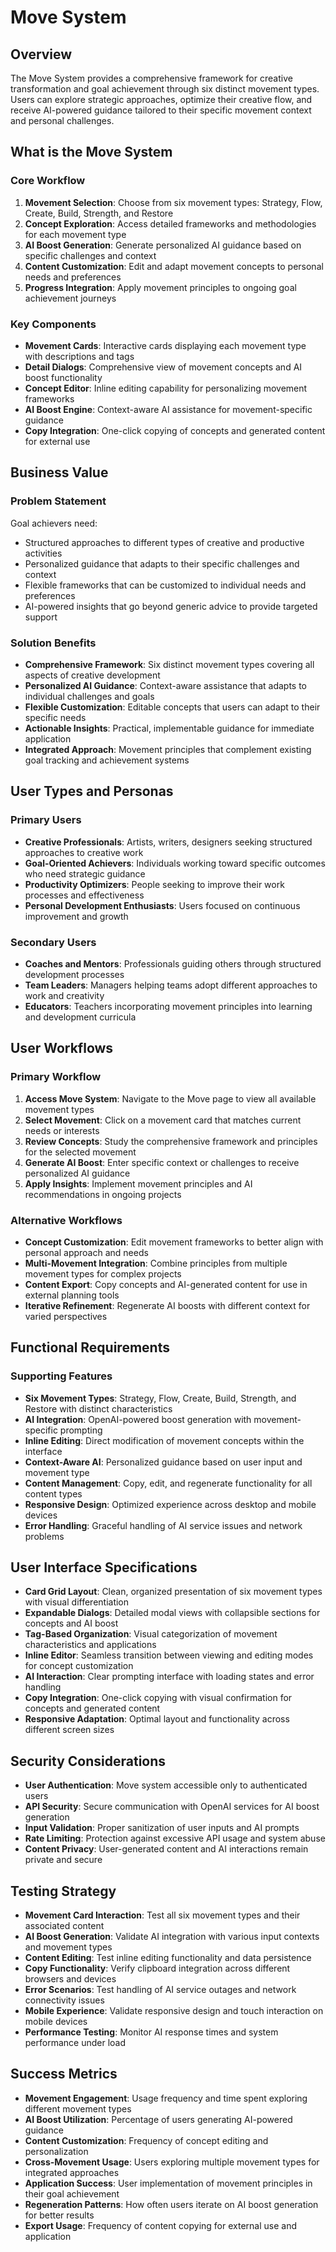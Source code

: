 # Move System

## Overview

The Move System provides a comprehensive framework for creative transformation and goal achievement through six distinct movement types. Users can explore strategic approaches, optimize their creative flow, and receive AI-powered guidance tailored to their specific movement context and personal challenges.

## What is the Move System

### Core Workflow

1. **Movement Selection**: Choose from six movement types: Strategy, Flow, Create, Build, Strength, and Restore
2. **Concept Exploration**: Access detailed frameworks and methodologies for each movement type
3. **AI Boost Generation**: Generate personalized AI guidance based on specific challenges and context
4. **Content Customization**: Edit and adapt movement concepts to personal needs and preferences
5. **Progress Integration**: Apply movement principles to ongoing goal achievement journeys

### Key Components

- **Movement Cards**: Interactive cards displaying each movement type with descriptions and tags
- **Detail Dialogs**: Comprehensive view of movement concepts and AI boost functionality
- **Concept Editor**: Inline editing capability for personalizing movement frameworks
- **AI Boost Engine**: Context-aware AI assistance for movement-specific guidance
- **Copy Integration**: One-click copying of concepts and generated content for external use

## Business Value

### Problem Statement

Goal achievers need:
- Structured approaches to different types of creative and productive activities
- Personalized guidance that adapts to their specific challenges and context
- Flexible frameworks that can be customized to individual needs and preferences
- AI-powered insights that go beyond generic advice to provide targeted support

### Solution Benefits

- **Comprehensive Framework**: Six distinct movement types covering all aspects of creative development
- **Personalized AI Guidance**: Context-aware assistance that adapts to individual challenges and goals
- **Flexible Customization**: Editable concepts that users can adapt to their specific needs
- **Actionable Insights**: Practical, implementable guidance for immediate application
- **Integrated Approach**: Movement principles that complement existing goal tracking and achievement systems

## User Types and Personas

### Primary Users

- **Creative Professionals**: Artists, writers, designers seeking structured approaches to creative work
- **Goal-Oriented Achievers**: Individuals working toward specific outcomes who need strategic guidance
- **Productivity Optimizers**: People seeking to improve their work processes and effectiveness
- **Personal Development Enthusiasts**: Users focused on continuous improvement and growth

### Secondary Users

- **Coaches and Mentors**: Professionals guiding others through structured development processes
- **Team Leaders**: Managers helping teams adopt different approaches to work and creativity
- **Educators**: Teachers incorporating movement principles into learning and development curricula

## User Workflows

### Primary Workflow

1. **Access Move System**: Navigate to the Move page to view all available movement types
2. **Select Movement**: Click on a movement card that matches current needs or interests
3. **Review Concepts**: Study the comprehensive framework and principles for the selected movement
4. **Generate AI Boost**: Enter specific context or challenges to receive personalized AI guidance
5. **Apply Insights**: Implement movement principles and AI recommendations in ongoing projects

### Alternative Workflows

- **Concept Customization**: Edit movement frameworks to better align with personal approach and needs
- **Multi-Movement Integration**: Combine principles from multiple movement types for complex projects
- **Content Export**: Copy concepts and AI-generated content for use in external planning tools
- **Iterative Refinement**: Regenerate AI boosts with different context for varied perspectives

## Functional Requirements

### Supporting Features

- **Six Movement Types**: Strategy, Flow, Create, Build, Strength, and Restore with distinct characteristics
- **AI Integration**: OpenAI-powered boost generation with movement-specific prompting
- **Inline Editing**: Direct modification of movement concepts within the interface
- **Context-Aware AI**: Personalized guidance based on user input and movement type
- **Content Management**: Copy, edit, and regenerate functionality for all content types
- **Responsive Design**: Optimized experience across desktop and mobile devices
- **Error Handling**: Graceful handling of AI service issues and network problems

## User Interface Specifications

- **Card Grid Layout**: Clean, organized presentation of six movement types with visual differentiation
- **Expandable Dialogs**: Detailed modal views with collapsible sections for concepts and AI boost
- **Tag-Based Organization**: Visual categorization of movement characteristics and applications
- **Inline Editor**: Seamless transition between viewing and editing modes for concept customization
- **AI Interaction**: Clear prompting interface with loading states and error handling
- **Copy Integration**: One-click copying with visual confirmation for concepts and generated content
- **Responsive Adaptation**: Optimal layout and functionality across different screen sizes

## Security Considerations

- **User Authentication**: Move system accessible only to authenticated users
- **API Security**: Secure communication with OpenAI services for AI boost generation
- **Input Validation**: Proper sanitization of user inputs and AI prompts
- **Rate Limiting**: Protection against excessive API usage and system abuse
- **Content Privacy**: User-generated content and AI interactions remain private and secure

## Testing Strategy

- **Movement Card Interaction**: Test all six movement types and their associated content
- **AI Boost Generation**: Validate AI integration with various input contexts and movement types
- **Content Editing**: Test inline editing functionality and data persistence
- **Copy Functionality**: Verify clipboard integration across different browsers and devices
- **Error Scenarios**: Test handling of AI service outages and network connectivity issues
- **Mobile Experience**: Validate responsive design and touch interaction on mobile devices
- **Performance Testing**: Monitor AI response times and system performance under load

## Success Metrics

- **Movement Engagement**: Usage frequency and time spent exploring different movement types
- **AI Boost Utilization**: Percentage of users generating AI-powered guidance
- **Content Customization**: Frequency of concept editing and personalization
- **Cross-Movement Usage**: Users exploring multiple movement types for integrated approaches
- **Application Success**: User implementation of movement principles in their goal achievement
- **Regeneration Patterns**: How often users iterate on AI boost generation for better results
- **Export Usage**: Frequency of content copying for external use and application